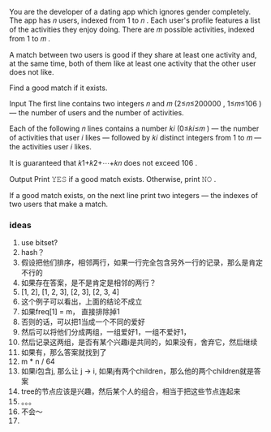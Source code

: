 You are the developer of a dating app which ignores gender completely. The app has 𝑛
 users, indexed from 1
 to 𝑛
. Each user's profile features a list of the activities they enjoy doing. There are 𝑚
 possible activities, indexed from 1
 to 𝑚
.

A match between two users is good if they share at least one activity and, at the same time, both of them like at least one activity that the other user does not like.

Find a good match if it exists.

Input
The first line contains two integers 𝑛
 and 𝑚
 (2≤𝑛≤200000
, 1≤𝑚≤106
) — the number of users and the number of activities.

Each of the following 𝑛
 lines contains a number 𝑘𝑖
 (0≤𝑘𝑖≤𝑚
) — the number of activities that user 𝑖
 likes — followed by 𝑘𝑖
 distinct integers from 1
 to 𝑚
 — the activities user 𝑖
 likes.

It is guaranteed that 𝑘1+𝑘2+⋯+𝑘𝑛
 does not exceed 106
.

Output
Print 𝚈𝙴𝚂
 if a good match exists. Otherwise, print 𝙽𝙾
.

If a good match exists, on the next line print two integers — the indexes of two users that make a match.

### ideas
1. use bitset? 
2. hash？
3. 假设把他们排序，相邻两行，如果一行完全包含另外一行的记录，那么是肯定不行的
4. 如果存在答案，是不是肯定是相邻的两行？
5. [1, 2], [1, 2, 3], [2, 3], [2, 3, 4]
6. 这个例子可以看出，上面的结论不成立
7. 如果freq[1] = m， 直接排除掉1
8. 否则的话，可以把1当成一个不同的爱好
9. 然后可以将他们分成两组，一组爱好1，一组不爱好1，
10. 然后记录这两组，是否有某个兴趣i是共同的，如果没有，舍弃它，然后继续
11. 如果有，那么答案就找到了
12. m * n / 64
13. 如果i包含j, 那么让 j -> i, 如果j有两个children，那么他的两个children就是答案
14. tree的节点应该是兴趣，然后某个人的组合，相当于把这些节点连起来
15. 。。。
16. 不会～
17. 